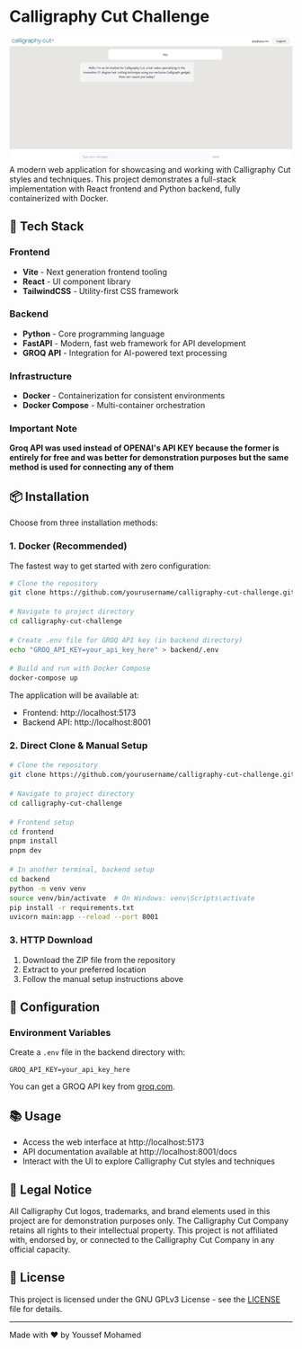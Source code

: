 # Calligraphy Cut Challenge
![img.png](img.png)
A modern web application for showcasing and working with Calligraphy Cut styles and techniques. This project demonstrates a full-stack implementation with React frontend and Python backend, fully containerized with Docker.

## 🚀 Tech Stack

### Frontend
- **Vite** - Next generation frontend tooling
- **React** - UI component library
- **TailwindCSS** - Utility-first CSS framework

### Backend
- **Python** - Core programming language
- **FastAPI** - Modern, fast web framework for API development
- **GROQ API** - Integration for AI-powered text processing

### Infrastructure
- **Docker** - Containerization for consistent environments
- **Docker Compose** - Multi-container orchestration

### Important Note
**Groq API was used instead of OPENAI's API KEY because the former is entirely for free and was better for demonstration purposes but the same method is used for connecting any of them**

## 📦 Installation

Choose from three installation methods:

### 1. Docker (Recommended)

The fastest way to get started with zero configuration:

```bash
# Clone the repository
git clone https://github.com/yourusername/calligraphy-cut-challenge.git

# Navigate to project directory
cd calligraphy-cut-challenge

# Create .env file for GROQ API key (in backend directory)
echo "GROQ_API_KEY=your_api_key_here" > backend/.env

# Build and run with Docker Compose
docker-compose up
```

The application will be available at:
- Frontend: http://localhost:5173
- Backend API: http://localhost:8001

### 2. Direct Clone & Manual Setup

```bash
# Clone the repository
git clone https://github.com/yourusername/calligraphy-cut-challenge.git

# Navigate to project directory
cd calligraphy-cut-challenge

# Frontend setup
cd frontend
pnpm install
pnpm dev

# In another terminal, backend setup
cd backend
python -m venv venv
source venv/bin/activate  # On Windows: venv\Scripts\activate
pip install -r requirements.txt
uvicorn main:app --reload --port 8001
```

### 3. HTTP Download

1. Download the ZIP file from the repository
2. Extract to your preferred location
3. Follow the manual setup instructions above

## 🔧 Configuration

### Environment Variables

Create a `.env` file in the backend directory with:

```
GROQ_API_KEY=your_api_key_here
```

You can get a GROQ API key from [groq.com](https://groq.com).

## 📚 Usage

- Access the web interface at http://localhost:5173
- API documentation available at http://localhost:8001/docs
- Interact with the UI to explore Calligraphy Cut styles and techniques

## 📝 Legal Notice

All Calligraphy Cut logos, trademarks, and brand elements used in this project are for demonstration purposes only. The Calligraphy Cut Company retains all rights to their intellectual property. This project is not affiliated with, endorsed by, or connected to the Calligraphy Cut Company in any official capacity.

## 📖 License

This project is licensed under the GNU GPLv3 License - see the [LICENSE](LICENSE) file for details.

---

Made with ❤️ by Youssef Mohamed